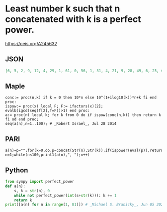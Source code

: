 # Least number k such that n concatenated with k is a perfect power\.
https://oeis.org/A245632
## JSON
```JSON
[6, 5, 2, 9, 12, 4, 29, 1, 61, 0, 56, 1, 31, 4, 21, 9, 28, 49, 6, 25, 6, 5, 104, 3, 6, 244, 44, 9, 16, 25, 25, 4, 64, 3, 344, 1, 21, 44, 69, 0, 209, 25, 56, 1, 369, 24, 61, 4, 13, 41, 2, 9, 29, 76, 225, 25, 6, 32, 29, 84, 504, 5, 504, 516, 61, 564, 6, 59, 169, 56, 289, 9, 96, 529, 69, 176, 44, 4, 21, 656]
```
## Maple
```Maple
conc:= proc(n,k) if k = 0 then 10*n else 10^(1+ilog10(k))*n+k fi end proc:
ispow:= proc(x) local F; F:= ifactors(x)[2];
evalb(igcd(seq(f[2],f=F))>1) end proc:
a:= proc(n) local k; for k from 0 do if ispow(conc(n,k)) then return k fi od end proc;
seq(a(n),n=1..100); # _Robert Israel_, Jul 28 2014
```
## PARI
```PARI
a(n)=p="";for(k=0,oo,p=concat(Str(n),Str(k));if(ispower(eval(p)),return(k)))
n=1;while(n<100,print1(a(n),", ");n++)
```
## Python
```Python
from sympy import perfect_power
def a(n):
    s, k = str(n), 0
    while not perfect_power(int(s+str(k))): k += 1
    return k
print([a(n) for n in range(1, 81)]) # _Michael S. Branicky_, Jun 05 2021
```

